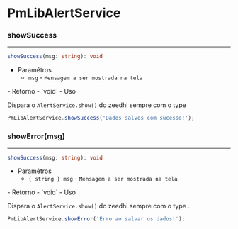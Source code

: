 # PmLibAlertService

### showSuccess
<hr>

```ts
showSuccess(msg: string): void
```

- Paramêtros
    - `msg` - `Mensagem a ser mostrada na tela`
<pm-brs :qtd="2"/>
- Retorno
    - `void`
<pm-brs :qtd="2"/>
- Uso

Dispara o `AlertService.show()` do zeedhi sempre com o type <pm-badge text="success"/> 
```ts
PmLibAlertService.showSuccess('Dados salvos com sucesso!');
```

### showError(msg)
<hr>

```ts
showSuccess(msg: string): void
```

- Paramêtros
    - `{ string } msg` - `Mensagem a ser mostrada na tela`
<pm-brs :qtd="2"/>
- Retorno
    - `void`
<pm-brs :qtd="2"/>
- Uso

Dispara o `AlertService.show()` do zeedhi sempre com o type <pm-badge text="error" type="danger"/>.
```ts
PmLibAlertService.showError('Erro ao salvar os dados!');
```